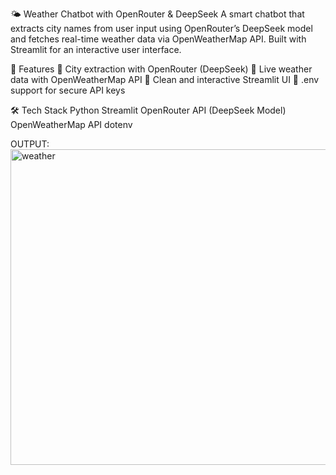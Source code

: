 🌤️ Weather Chatbot with OpenRouter & DeepSeek
A smart chatbot that extracts city names from user input using OpenRouter’s DeepSeek model and fetches real-time weather data via OpenWeatherMap API. Built with Streamlit for an interactive user interface.

🚀 Features
🔹 City extraction with OpenRouter (DeepSeek)
🔹 Live weather data with OpenWeatherMap API
🔹 Clean and interactive Streamlit UI
🔹 .env support for secure API keys

🛠️ Tech Stack
Python
Streamlit
OpenRouter API (DeepSeek Model)
OpenWeatherMap API
dotenv

OUTPUT:
<img width="959" height="505" alt="weather" src="https://github.com/user-attachments/assets/2839f85f-c9b0-4153-bacd-b92c6499b404" />


